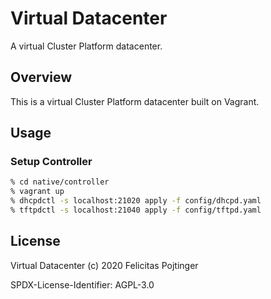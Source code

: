 # Virtual Datacenter

A virtual Cluster Platform datacenter.

## Overview

This is a virtual Cluster Platform datacenter built on Vagrant.

## Usage

### Setup Controller

```bash
% cd native/controller
% vagrant up
% dhcpdctl -s localhost:21020 apply -f config/dhcpd.yaml
% tftpdctl -s localhost:21040 apply -f config/tftpd.yaml
```

## License

Virtual Datacenter (c) 2020 Felicitas Pojtinger

SPDX-License-Identifier: AGPL-3.0
